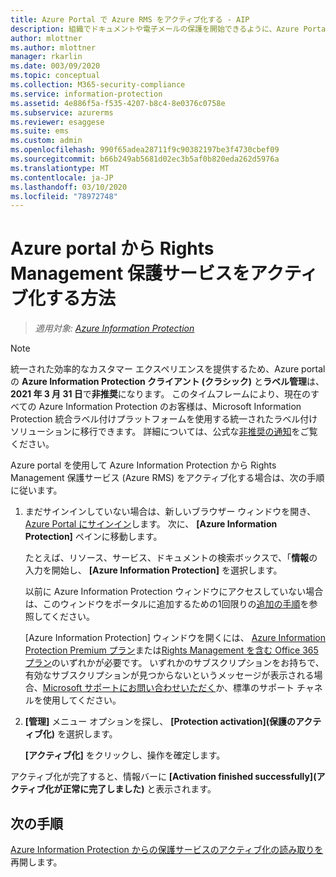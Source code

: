 ```yaml
---
title: Azure Portal で Azure RMS をアクティブ化する - AIP
description: 組織でドキュメントや電子メールの保護を開始できるように、Azure Portal から保護をアクティブ化するための手順。
author: mlottner
ms.author: mlottner
manager: rkarlin
ms.date: 003/09/2020
ms.topic: conceptual
ms.collection: M365-security-compliance
ms.service: information-protection
ms.assetid: 4e886f5a-f535-4207-b8c4-8e0376c0758e
ms.subservice: azurerms
ms.reviewer: esaggese
ms.suite: ems
ms.custom: admin
ms.openlocfilehash: 990f65adea28711f9c90382197be3f4730cbef09
ms.sourcegitcommit: b66b249ab5681d02ec3b5af0b820eda262d5976a
ms.translationtype: MT
ms.contentlocale: ja-JP
ms.lasthandoff: 03/10/2020
ms.locfileid: "78972748"
---
```

# <a name="how-to-activate-the-rights-management-protection-service-from-the-azure-portal"></a>Azure portal から Rights Management 保護サービスをアクティブ化する方法

>*適用対象: [Azure Information Protection](https://azure.microsoft.com/pricing/details/information-protection)*

>[!NOTE] 
> 統一された効率的なカスタマー エクスペリエンスを提供するため、Azure portal の **Azure Information Protection クライアント (クラシック)** と**ラベル管理**は、**2021 年 3 月 31 日**で**非推奨**になります。 このタイムフレームにより、現在のすべての Azure Information Protection のお客様は、Microsoft Information Protection 統合ラベル付けプラットフォームを使用する統一されたラベル付けソリューションに移行できます。 詳細については、公式な[非推奨の通知](https://aka.ms/aipclassicsunset)をご覧ください。

Azure portal を使用して Azure Information Protection から Rights Management 保護サービス (Azure RMS) をアクティブ化する場合は、次の手順に従います。

1. まだサインインしていない場合は、新しいブラウザー ウィンドウを開き、[Azure Portal にサインイン](configure-policy.md#signing-in-to-the-azure-portal)します。 次に、 **[Azure Information Protection]** ペインに移動します。
    
    たとえば、リソース、サービス、ドキュメントの検索ボックスで、「**情報**の入力を開始し、 **[Azure Information Protection]** を選択します。
    
    以前に Azure Information Protection ウィンドウにアクセスしていない場合は、このウィンドウをポータルに追加するための1回限りの[追加の手順](configure-policy.md#to-access-the-azure-information-protection-pane-for-the-first-time)を参照してください。
    
    [Azure Information Protection] ウィンドウを開くには、 [Azure Information Protection Premium プラン](https://www.microsoft.com/cloud-platform/azure-information-protection-pricing)または[Rights Management を含む Office 365 プラン](https://download.microsoft.com/download/E/C/F/ECF42E71-4EC0-48FF-AA00-577AC14D5B5C/Azure_Information_Protection_licensing_datasheet_EN-US.pdf)のいずれかが必要です。 いずれかのサブスクリプションをお持ちで、有効なサブスクリプションが見つからないというメッセージが表示される場合、[Microsoft サポートにお問い合わせいただく](information-support.md#to-contact-microsoft-support)か、標準のサポート チャネルを使用してください。

2. **[管理]** メニュー オプションを探し、 **[Protection activation]\(保護のアクティブ化\)** を選択します。 
    
    **[アクティブ化]** をクリックし、操作を確定します。 

アクティブ化が完了すると、情報バーに **[Activation finished successfully]\(アクティブ化が正常に完了しました\)** と表示されます。


## <a name="next-steps"></a>次の手順
[Azure Information Protection からの保護サービスのアクティブ化の読み取りを](activate-service.md#configuring-onboarding-controls-for-a-phased-deployment)再開します。

